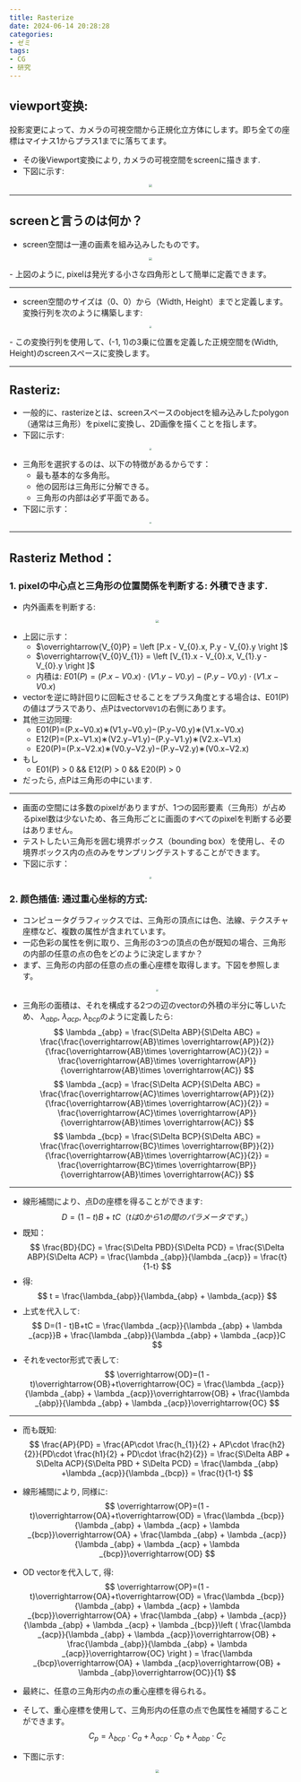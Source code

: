 ```yaml
---
title: Rasterize
date: 2024-06-14 20:28:28
categories: 
- ゼミ
tags:
- CG
- 研究
---
```


## viewport变换:
投影変更によって、カメラの可視空間から正規化立方体にします。即ち全ての座標はマイナス1からプラス1までに落ちてます。
- その後Viewport変換により, カメラの可視空間をscreenに描きます.
- 下図に示す:
<p align="center"> <img src="./img/投影变换.png"  style="zoom: 33%;" /></p>

***
## screenと言うのは何か？
- screen空間は一連の画素を組み込みしたものです。
<p align="center"> <img src="./img/屏幕空间.png"  style="zoom: 33%;" /></p>
- 上図のように, pixelは発光する小さな四角形として簡単に定義できます。

***
- screen空間のサイズは（0、0）から（Width, Height）までと定義します。変換行列を次のように構築します:
<p align="center"> <img src="./img/视口变换矩阵.png"  style="zoom: 22%;" /></p>
- この変換行列を使用して、(-1, 1)の3乗に位置を定義した正規空間を(Width, Height)のscreenスペースに変換します。

***
## Rasteriz:
- 一般的に、rasterizeとは、screenスペースのobjectを組み込みしたpolygon（通常は三角形）をpixelに変換し、2D画像を描くことを指します。
- 下図に示す:
<p align="center"> <img src="./img/光栅化.png"  style="zoom: 22%;" /></p>

- 三角形を選択するのは、以下の特徴があるからです：
  - 最も基本的な多角形。
  - 他の図形は三角形に分解できる。
  - 三角形の内部は必ず平面である。
- 下図に示す：
<p align="center"> <img src="./img/三角形.png"  style="zoom: 22%;" /></p>

***
## Rasteriz Method：
### 1. pixelの中心点と三角形の位置関係を判断する: 外積できます.
  - 内外画素を判断する:
    <p align="center"> <img src="./img/叉乘.png"  style="zoom: 33%;" /></p>
  - 上図に示す：
    - $\overrightarrow{V_{0}P} = \left [P.x - V_{0}.x,  P.y - V_{0}.y \right ]$
    - $\overrightarrow{V_{0}V_{1}} = \left [V_{1}.x - V_{0}.x, V_{1}.y - V_{0}.y \right ]$
    - 内積は: $E01(P)=(P.x - V0.x)\cdot (V1.y - V0.y) - (P.y - V0.y)\cdot (V1.x - V0.x)$
  - vectorを逆に時計回りに回転させることをプラス角度とする場合は、E01(P)の値はプラスであり、点Pはvector`V0V1`の右側にあります。
  - 其他三边同理:
    - E01(P)=(P.x−V0.x)∗(V1.y−V0.y)−(P.y−V0.y)∗(V1.x−V0.x)
    - E12(P)=(P.x−V1.x)∗(V2.y−V1.y)−(P.y−V1.y)∗(V2.x−V1.x)
    - E20(P)=(P.x−V2.x)∗(V0.y−V2.y)−(P.y−V2.y)∗(V0.x−V2.x)
  - もし
    - E01(P) > 0 && E12(P) > 0 && E20(P) > 0
  - だったら, 点Pは三角形の中にいます.

***
- 画面の空間には多数のpixelがありますが、1つの図形要素（三角形）が占めるpixel数は少ないため、各三角形ごとに画面のすべてのpixelを判断する必要はありません。
- テストしたい三角形を囲む境界ボックス（bounding box）を使用し、その境界ボックス内の点のみをサンプリングテストすることができます。
- 下図に示す：
<p align="center"> <img src="./img/box.png"  style="zoom: 22%;" /></p>

### 2. 颜色插值: 通过重心坐标的方式:
  - コンピュータグラフィックスでは、三角形の頂点には色、法線、テクスチャ座標など、複数の属性が含まれています。
  - 一応色彩の属性を例に取り、三角形の3つの頂点の色が既知の場合、三角形の内部の任意の点の色をどのように決定しますか？
  - まず、三角形の内部の任意の点の重心座標を取得します。下図を参照します。
    <p align="center"> <img src="./img/重心坐标三角形.png"  style="zoom: 22%;" /></p>
  - 三角形の面積は、それを構成する2つの辺のvectorの外積の半分に等しいため、
    $\lambda _{abp}$, $\lambda _{acp}$, $\lambda _{bcp}$のように定義したら:
    $$
    \lambda _{abp} = \frac{S\Delta ABP}{S\Delta ABC} = \frac{\frac{\overrightarrow{AB}\times \overrightarrow{AP}}{2}}{\frac{\overrightarrow{AB}\times \overrightarrow{AC}}{2}} = \frac{\overrightarrow{AB}\times \overrightarrow{AP}}{\overrightarrow{AB}\times \overrightarrow{AC}}
    $$
    $$
    \lambda _{acp} = \frac{S\Delta ACP}{S\Delta ABC} = \frac{\frac{\overrightarrow{AC}\times \overrightarrow{AP}}{2}}{\frac{\overrightarrow{AB}\times \overrightarrow{AC}}{2}} = \frac{\overrightarrow{AC}\times \overrightarrow{AP}}{\overrightarrow{AB}\times \overrightarrow{AC}}
    $$
    $$
    \lambda _{bcp} = \frac{S\Delta BCP}{S\Delta ABC} = \frac{\frac{\overrightarrow{BC}\times \overrightarrow{BP}}{2}}{\frac{\overrightarrow{AB}\times \overrightarrow{AC}}{2}} = \frac{\overrightarrow{BC}\times \overrightarrow{BP}}{\overrightarrow{AB}\times \overrightarrow{AC}}
    $$

***
- 線形補間により、点Dの座標を得ることができます:
    $$
    D=(1 - t)B+tC　（t は0から1の間のパラメータです。）
    $$
- 既知：
    $$
    \frac{BD}{DC} = \frac{S\Delta PBD}{S\Delta PCD} = \frac{S\Delta ABP}{S\Delta ACP} = \frac{\lambda _{abp}}{\lambda _{acp}} = \frac{t}{1-t}
    $$
- 得:
    $$
    t = \frac{\lambda_{abp}}{\lambda_{abp} + \lambda_{acp}}
    $$
- 上式を代入して:
    $$
    D=(1 - t)B+tC = \frac{\lambda _{acp}}{\lambda _{abp} + \lambda _{acp}}B + \frac{\lambda _{abp}}{\lambda _{abp} + \lambda _{acp}}C
    $$
- それをvector形式で表して:
    $$
    \overrightarrow{OD}=(1 - t)\overrightarrow{OB}+t\overrightarrow{OC} = \frac{\lambda _{acp}}{\lambda _{abp} + \lambda _{acp}}\overrightarrow{OB} + \frac{\lambda _{abp}}{\lambda _{abp} + \lambda _{acp}}\overrightarrow{OC}
    $$

***
- 而も既知:
    $$
    \frac{AP}{PD} = \frac{AP\cdot \frac{h_{1}}{2} + AP\cdot \frac{h2}{2}}{PD\cdot \frac{h1}{2} + PD\cdot  \frac{h2}{2}} = \frac{S\Delta ABP + S\Delta ACP}{S\Delta PBD + S\Delta PCD} = \frac{\lambda _{abp} +\lambda _{acp}}{\lambda _{bcp}} = \frac{t}{1-t}
    $$
- 線形補間により, 同様に:
    $$
    \overrightarrow{OP}=(1 - t)\overrightarrow{OA}+t\overrightarrow{OD} = \frac{\lambda _{bcp}}{\lambda _{abp} + \lambda _{acp} + \lambda _{bcp}}\overrightarrow{OA} + \frac{\lambda _{abp} + \lambda _{acp}}{\lambda _{abp} + \lambda _{acp} +  \lambda _{bcp}}\overrightarrow{OD}
    $$
- OD vectorを代入して, 得: 
    $$
    \overrightarrow{OP}=(1 - t)\overrightarrow{OA}+t\overrightarrow{OD} = \frac{\lambda _{bcp}}{\lambda _{abp} + \lambda _{acp} + \lambda _{bcp}}\overrightarrow{OA} + \frac{\lambda _{abp} + \lambda _{acp}}{\lambda _{abp} + \lambda _{acp} +  \lambda _{bcp}}\left ( \frac{\lambda _{acp}}{\lambda _{abp} + \lambda _{acp}}\overrightarrow{OB} + \frac{\lambda _{abp}}{\lambda _{abp} + \lambda _{acp}}\overrightarrow{OC} \right ) = \frac{\lambda _{bcp}\overrightarrow{OA} + \lambda _{acp}\overrightarrow{OB} + \lambda _{abp}\overrightarrow{OC}}{1}
    $$

- 最終に、任意の三角形内の点の重心座標を得られる。
- そして、重心座標を使用して、三角形内の任意の点で色属性を補間することができます。
    $$
    C_{p} = \lambda _{bcp}\cdot C_{a} + \lambda _{acp}\cdot C_{b} + \lambda _{abp}\cdot C_{c}
    $$
- 下图に示す:
    <p align="center"> <img src="./img/颜色插值.png"  style="zoom: 33%;" /></p>

